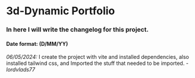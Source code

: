 # 3d-Dynamic Portfolio

### In here I will write the changelog for this project.

#### Date format: (D/MM/YY)

*06/05/2024:* I create the project with vite and installed dependencies, also installed tailwind css, and Imported
the stuff that needed to be imported. *-lordvlads77*
